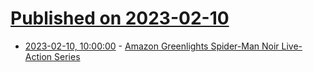 # [Published on 2023-02-10](index.md)

* [2023-02-10, 10:00:00](https://entertainment.slashdot.org/story/23/02/09/2346229/amazon-greenlights-spider-man-noir-live-action-series?utm_source=rss1.0mainlinkanon&utm_medium=feed) - [Amazon Greenlights Spider-Man Noir Live-Action Series](https://entertainment.slashdot.org/story/23/02/09/2346229/amazon-greenlights-spider-man-noir-live-action-series?utm_source=rss1.0mainlinkanon&utm_medium=feed)
